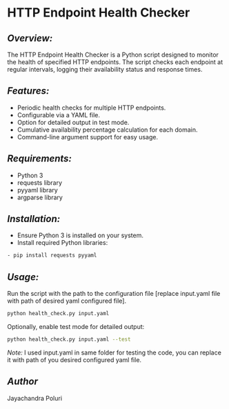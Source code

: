 # HTTP Endpoint Health Checker

## *Overview:*
The HTTP Endpoint Health Checker is a Python script designed to monitor the health of specified HTTP endpoints. The script checks each endpoint at regular intervals, logging their availability status and response times.

## *Features:*
- Periodic health checks for multiple HTTP endpoints.
- Configurable via a YAML file.
- Option for detailed output in test mode.
- Cumulative availability percentage calculation for each domain.
- Command-line argument support for easy usage.

## *Requirements:*
- Python 3 
- requests library 
- pyyaml library 
- argparse library 

## *Installation:*
- Ensure Python 3 is installed on your system.
- Install required Python libraries:
```bash
- pip install requests pyyaml
```

## *Usage:*
Run the script with the path to the configuration file [replace input.yaml file with path of desired yaml configured file].

```bash
python health_check.py input.yaml
```
Optionally, enable test mode for detailed output:
 ```bash
python health_check.py input.yaml --test
```
*Note:* I used input.yaml in same folder for testing the code, you can replace it with path of you desired configured yaml file.

## *Author*
Jayachandra Poluri
